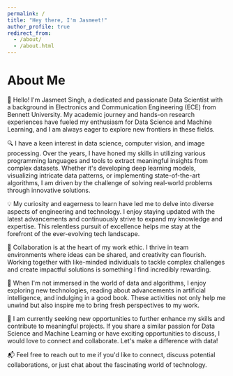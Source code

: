 ```yaml
---
permalink: /
title: "Hey there, I'm Jasmeet!"
author_profile: true
redirect_from: 
  - /about/
  - /about.html
---
```


# About Me

👋 Hello! I'm Jasmeet Singh, a dedicated and passionate Data Scientist with a background in Electronics and Communication Engineering (ECE) from Bennett University. My academic journey and hands-on research experiences have fueled my enthusiasm for Data Science and Machine Learning, and I am always eager to explore new frontiers in these fields.

🔍 I have a keen interest in data science, computer vision, and image processing. Over the years, I have honed my skills in utilizing various programming languages and tools to extract meaningful insights from complex datasets. Whether it's developing deep learning models, visualizing intricate data patterns, or implementing state-of-the-art algorithms, I am driven by the challenge of solving real-world problems through innovative solutions.

💡 My curiosity and eagerness to learn have led me to delve into diverse aspects of engineering and technology. I enjoy staying updated with the latest advancements and continuously strive to expand my knowledge and expertise. This relentless pursuit of excellence helps me stay at the forefront of the ever-evolving tech landscape.

🤝 Collaboration is at the heart of my work ethic. I thrive in team environments where ideas can be shared, and creativity can flourish. Working together with like-minded individuals to tackle complex challenges and create impactful solutions is something I find incredibly rewarding.

🌟 When I'm not immersed in the world of data and algorithms, I enjoy exploring new technologies, reading about advancements in artificial intelligence, and indulging in a good book. These activities not only help me unwind but also inspire me to bring fresh perspectives to my work.

🚀 I am currently seeking new opportunities to further enhance my skills and contribute to meaningful projects. If you share a similar passion for Data Science and Machine Learning or have exciting opportunities to discuss, I would love to connect and collaborate. Let's make a difference with data!

📬 Feel free to reach out to me if you'd like to connect, discuss potential collaborations, or just chat about the fascinating world of technology.
